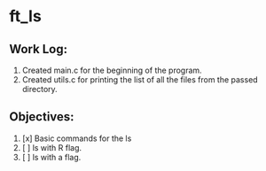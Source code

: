 # ft_ls

## Work Log:
1. Created main.c for the beginning of the program.
2. Created utils.c for printing the list of all the files from the passed directory.

## Objectives:
1. [x]	Basic commands for the ls
2. [ ]	ls with R flag.
3. [ ]	ls with a flag.